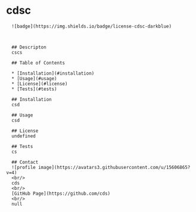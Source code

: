 # cdsc

      ![badge](https://img.shields.io/badge/license-cdsc-darkblue)

      
      
      ## Descripton
      cscs
                              
      ## Table of Contents
                              
      * [Installation](#installation)
      * [Usage](#usage)
      * [License](#license)
      * [Tests](#tests)
                              
      ## Installation
      csd
                              
      ## Usage
      csd
                              
      ## License
      undefined
                      
      ## Tests
      cs
                      
      ## Contact
      ![profile image](https://avatars3.githubusercontent.com/u/15606865?v=4)
      <br/>
      cds
      <br/>
      [GitHub Page](https://github.com/cds)
      <br/>
      null